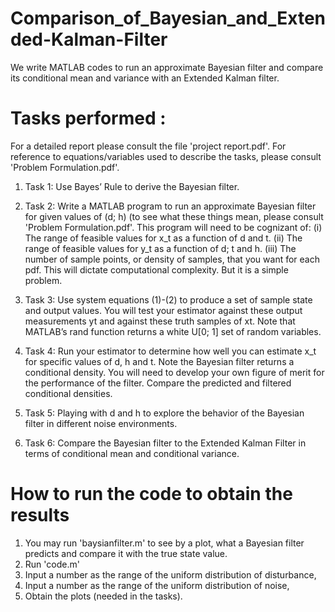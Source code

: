 # Comparison_of_Bayesian_and_Extended-Kalman-Filter
We write MATLAB codes to run an approximate Bayesian filter and compare its conditional mean and variance with an Extended Kalman filter. 

# Tasks performed : 
For a detailed report please consult the file 'project report.pdf'. For reference to equations/variables used to describe the tasks, please consult 'Problem Formulation.pdf'.
1. Task 1: Use Bayes’ Rule to derive the Bayesian filter.
   
2. Task 2: Write a MATLAB program to run an approximate Bayesian filter for given values of (d; h) (to see what these things mean, please consult 'Problem Formulation.pdf'. This program will
need to be cognizant of:
(i) The range of feasible values for x_t as a function of d and t.
(ii) The range of feasible values for y_t as a function of d; t and h.
(iii) The number of sample points, or density of samples, that you want for each pdf. This will dictate computational complexity. But it is a simple problem.

3. Task 3: Use system equations (1)-(2) to produce a set of sample state and output values. You will test your estimator against these output measurements yt and against these truth samples of xt. Note that MATLAB’s rand function returns a white U[0; 1] set of random variables.

4. Task 4: Run your estimator to determine how well you can estimate x_t for specific values of d, h and t. Note the Bayesian filter returns a conditional density. You will need to develop your own figure of merit for the performance of the filter. Compare the predicted and filtered conditional densities.

5. Task 5: Playing with d and h to explore the behavior of the Bayesian filter in different noise environments. 

6. Task 6: Compare the Bayesian filter to the Extended Kalman Filter in terms of conditional mean and conditional variance.


# How to run the code to obtain the results 
1. You may run 'baysianfilter.m' to see by a plot, what a Bayesian filter predicts and compare it with the true state value.
2. Run 'code.m'
3. Input a number as the range of the uniform distribution of disturbance,
4. Input a number as the range of the uniform distribution of noise,
5. Obtain the plots (needed in the tasks).
